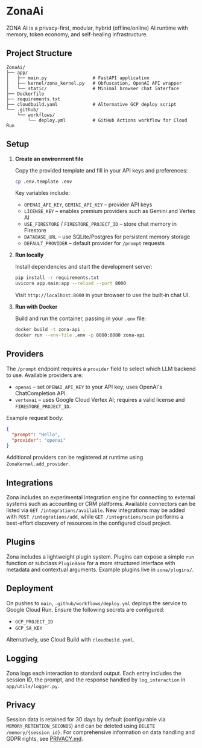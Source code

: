 # ZonaAi

ZONA AI is a privacy-first, modular, hybrid (offline/online) AI runtime with memory, token economy, and self-healing infrastructure.

## Project Structure

```
ZonaAi/
├── app/
│   ├── main.py                 # FastAPI application
│   ├── kernel/zona_kernel.py   # Obfuscation, OpenAI API wrapper
│   └── static/                 # Minimal browser chat interface
├── Dockerfile
├── requirements.txt
├── cloudbuild.yaml             # Alternative GCP deploy script
└── .github/
    └── workflows/
        └── deploy.yml          # GitHub Actions workflow for Cloud Run
```

## Setup

1. **Create an environment file**

   Copy the provided template and fill in your API keys and preferences:

   ```bash
   cp .env.template .env
   ```

   Key variables include:

   - `OPENAI_API_KEY`, `GEMINI_API_KEY` – provider API keys
   - `LICENSE_KEY` – enables premium providers such as Gemini and Vertex AI
   - `USE_FIRESTORE` / `FIRESTORE_PROJECT_ID` – store chat memory in Firestore
   - `DATABASE_URL` – use SQLite/Postgres for persistent memory storage
   - `DEFAULT_PROVIDER` – default provider for `/prompt` requests

2. **Run locally**

   Install dependencies and start the development server:

   ```bash
   pip install -r requirements.txt
   uvicorn app.main:app --reload --port 8000
   ```

   Visit `http://localhost:8000` in your browser to use the built‑in chat UI.

3. **Run with Docker**

   Build and run the container, passing in your `.env` file:

   ```bash
   docker build -t zona-api .
   docker run --env-file .env -p 8080:8080 zona-api
   ```

## Providers

The `/prompt` endpoint requires a `provider` field to select which LLM backend to use. Available providers are:

- `openai` – set `OPENAI_API_KEY` to your API key; uses OpenAI's ChatCompletion API.
- `vertexai` – uses Google Cloud Vertex AI; requires a valid license and `FIRESTORE_PROJECT_ID`.

Example request body:

```json
{
  "prompt": "Hello",
  "provider": "openai"
}
```

Additional providers can be registered at runtime using `ZonaKernel.add_provider`.

## Integrations

Zona includes an experimental integration engine for connecting to external
systems such as accounting or CRM platforms. Available connectors can be listed
via `GET /integrations/available`. New integrations may be added with
`POST /integrations/add`, while `GET /integrations/scan` performs a best-effort
discovery of resources in the configured cloud project.

## Plugins

Zona includes a lightweight plugin system. Plugins can expose a simple
`run` function or subclass `PluginBase` for a more structured interface with
metadata and contextual arguments. Example plugins live in `zona/plugins/`.

## Deployment

On pushes to `main`, `.github/workflows/deploy.yml` deploys the service to Google Cloud Run. Ensure the following secrets are configured:

- `GCP_PROJECT_ID`
- `GCP_SA_KEY`

Alternatively, use Cloud Build with `cloudbuild.yaml`.

## Logging

Zona logs each interaction to standard output. Each entry includes the session ID, the prompt, and the response handled by `log_interaction` in `app/utils/logger.py`.

## Privacy
Session data is retained for 30 days by default (configurable via `MEMORY_RETENTION_SECONDS`) and can be deleted using `DELETE /memory/{session_id}`. For comprehensive information on data handling and GDPR rights, see [PRIVACY.md](PRIVACY.md).

